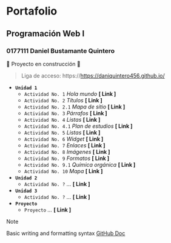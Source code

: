 # Portafolio
## Programación Web I
### 0177111 Daniel Bustamante Quintero
:construction: Proyecto en construcción :construction:

> Liga de acceso: https://https://daniquintero456.github.io/

 - **`Unidad 1`**
   - `Actividad No. 1` *Hola mundo* **[ Link ]**
   - `Actividad No. 2` *Títulos* **[ Link ]**
   - `Actividad No. 2.1` *Mapa de sitio* **[ Link ]**
   - `Actividad No. 3` *Párrafos* **[ Link ]**
   - `Actividad No. 4` *Listas* **[ Link ]**
   - `Actividad No. 4.1` *Plan de estudios* **[ Link ]**
   - `Actividad No. 5` *Listas* **[ Link ]**
   - `Actividad No. 6` *Widget* **[ Link ]**
   - `Actividad No. 7` *Enlaces* **[ Link ]**
   - `Actividad No. 8` *Imágenes* **[ Link ]**
   - `Actividad No. 9` *Formatos* **[ Link ]**
   - `Actividad No. 9.1` *Química orgánica* **[ Link ]**
   - `Actividad No. 10` *Mapa* **[ Link ]**
 - **`Unidad 2`**
   - `Actividad No. ?` *...* **[ Link ]**
 - **`Unidad 3`**
   - `Actividad No. ?` *...* **[ Link ]**
 - **`Proyecto`**
   - `Proyecto` *...* **[ Link ]**

> [!NOTE]
> Basic writing and formatting syntax [GitHub Doc](https://docs.github.com/en/get-started/writing-on-github/getting-started-with-writing-and-formatting-on-github/basic-writing-and-formatting-syntax)
